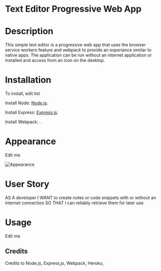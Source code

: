 # Text Editor Progressive Web App

# Description

This simple text editor is a progressive web app that uses the browser service workers feature and webpack to provide an experiance similar to native apps. The application can be run without an internet application or installed and access from an icon on the desktop.

# Installation

To install, edit list

Install Node: [Node.js](https://nodejs.org/en/download/).

Install Express: [Express.js](https://www.npmjs.com/package/express).

Install Webpack: []().

# Appearance

Edit me

![Appearance](./public/images/)

# User Story

AS A developer I WANT to create notes or code snippets with or without an internet connection SO THAT I can reliably retrieve them for later use

# Usage

Edit me

## Credits

Credits to Node.js, Express,js, Webpack, Heroku,
